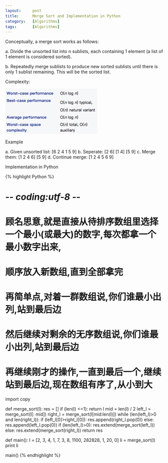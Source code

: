 ```yaml
---
layout:     post
title:      Merge Sort and Implementation in Python
category:   [Algorithms] 
tags:       [Algorithms]
---
```



Conceptually, a merge sort works as follows:

a. Divide the unsorted list into n sublists, each containing 1 element (a list of 1 element is considered sorted).

b. Repeatedly merge sublists to produce new sorted sublists until there is only 1 sublist remaining. This will be the sorted list.

Complexity:

![](/images/algorithms/merge_sort.png)

Example

  a. Given unsorted list: [6 2 4 1 5 9]
  b. Seperate: [2 6] [1 4] [5 9]
  c. Merge them:  [1 2 4 6] [5 9]
  d. Continue merge: [1 2 4 5 6 9]

Implementation in Python

{% highlight Python %}
# -*- coding:utf-8 -*-
# 顾名思意,就是直接从待排序数组里选择一个最小(或最大)的数字,每次都拿一个最小数字出来,
# 顺序放入新数组,直到全部拿完
# 再简单点,对着一群数组说,你们谁最小出列,站到最后边
# 然后继续对剩余的无序数组说,你们谁最小出列,站到最后边
# 再继续刚才的操作,一直到最后一个,继续站到最后边,现在数组有序了,从小到大

import copy

def merge_sort(l):
    res = []
    if (len(l) <=1): return l
    mid = len(l) / 2
    left_l = merge_sort(l[: mid])
    right_l = merge_sort(l[mid:len(l)])
    while (len(left_l)>0 and len(right_l)):
        if (left_l[0]>right_l[0]):
            res.append(right_l.pop(0))
        else:
            res.append(left_l.pop(0))
    if (len(left_l)>0):
        res.extend(merge_sort(left_l))
    else:
        res.extend(merge_sort(right_l))
    return res

def main():
    l = [2, 3, 4, 1, 7, 3, 8, 1100, 282828, 1, 20, 0]
    li = merge_sort(l)
    print li

main()
{% endhighlight %}